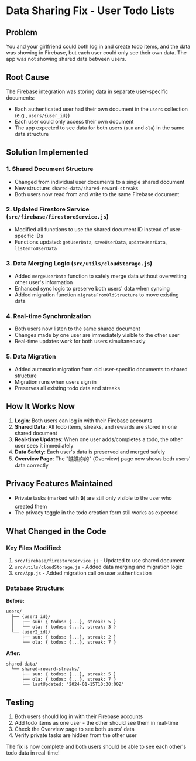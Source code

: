 # Data Sharing Fix - User Todo Lists

## Problem
You and your girlfriend could both log in and create todo items, and the data was showing in Firebase, but each user could only see their own data. The app was not showing shared data between users.

## Root Cause
The Firebase integration was storing data in separate user-specific documents:
- Each authenticated user had their own document in the `users` collection (e.g., `users/{user_id}`)
- Each user could only access their own document
- The app expected to see data for both users (`sun` and `ola`) in the same data structure

## Solution Implemented

### 1. Shared Document Structure
- Changed from individual user documents to a single shared document
- New structure: `shared-data/shared-reward-streaks`
- Both users now read from and write to the same Firebase document

### 2. Updated Firestore Service (`src/firebase/firestoreService.js`)
- Modified all functions to use the shared document ID instead of user-specific IDs
- Functions updated: `getUserData`, `saveUserData`, `updateUserData`, `listenToUserData`

### 3. Data Merging Logic (`src/utils/cloudStorage.js`)
- Added `mergeUserData` function to safely merge data without overwriting other user's information
- Enhanced sync logic to preserve both users' data when syncing
- Added migration function `migrateFromOldStructure` to move existing data

### 4. Real-time Synchronization
- Both users now listen to the same shared document
- Changes made by one user are immediately visible to the other user
- Real-time updates work for both users simultaneously

### 5. Data Migration
- Added automatic migration from old user-specific documents to shared structure
- Migration runs when users sign in
- Preserves all existing todo data and streaks

## How It Works Now

1. **Login**: Both users can log in with their Firebase accounts
2. **Shared Data**: All todo items, streaks, and rewards are stored in one shared document
3. **Real-time Updates**: When one user adds/completes a todo, the other user sees it immediately
4. **Data Safety**: Each user's data is preserved and merged safely
5. **Overview Page**: The "瞧瞧妳的" (Overview) page now shows both users' data correctly

## Privacy Features Maintained
- Private tasks (marked with 🔒) are still only visible to the user who created them
- The privacy toggle in the todo creation form still works as expected

## What Changed in the Code

### Key Files Modified:
1. `src/firebase/firestoreService.js` - Updated to use shared document
2. `src/utils/cloudStorage.js` - Added data merging and migration logic
3. `src/App.js` - Added migration call on user authentication

### Database Structure:
**Before:**
```
users/
  ├── {user1_id}/
  │   ├── sun: { todos: {...}, streak: 5 }
  │   └── ola: { todos: {...}, streak: 3 }
  └── {user2_id}/
      ├── sun: { todos: {...}, streak: 2 }
      └── ola: { todos: {...}, streak: 7 }
```

**After:**
```
shared-data/
  └── shared-reward-streaks/
      ├── sun: { todos: {...}, streak: 5 }
      ├── ola: { todos: {...}, streak: 7 }
      └── lastUpdated: "2024-01-15T10:30:00Z"
```

## Testing
1. Both users should log in with their Firebase accounts
2. Add todo items as one user - the other should see them in real-time
3. Check the Overview page to see both users' data
4. Verify private tasks are hidden from the other user

The fix is now complete and both users should be able to see each other's todo data in real-time! 